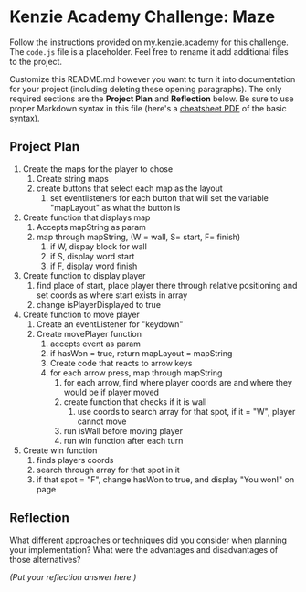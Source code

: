 # Kenzie Academy Challenge: Maze

Follow the instructions provided on my.kenzie.academy for this challenge. The `code.js` file is a placeholder. Feel free to rename it add additional files to the project.

Customize this README.md however you want to turn it into documentation for your project (including deleting these opening paragraphs). The only required sections are the **Project Plan** and **Reflection** below. Be sure to use proper Markdown syntax in this file (here's a [cheatsheet PDF](https://guides.github.com/pdfs/markdown-cheatsheet-online.pdf) of the basic syntax).

## Project Plan
    
1. Create the maps for the player to chose
    1. Create string maps
    2. create buttons that select each map as the layout
        1. set eventlisteners for each button that will set the variable "mapLayout" as what the button is
2. Create function that displays map
    1. Accepts mapString as param
    2. map through mapString, (W = wall, S= start, F= finish) 
        1. if W, dispay block for wall
        2. if S, display word start
        3. if F, display word finish
3. Create function to display player
    1. find place of start, place player there through relative positioning and set coords as where start exists in array
    2. change isPlayerDisplayed to true
4. Create function to move player
    1. Create an eventListener for "keydown"
    2. Create movePlayer function
        1. accepts event as param
        2. if hasWon = true, return mapLayout = mapString
        3. Create code that reacts to arrow keys
        4. for each arrow press, map through mapString 
            1. for each arrow, find where player coords are and where they would be if player moved
            2. create function that checks if it is wall
                1. use coords to search array for that spot, if it = "W", player cannot move
            3. run isWall before moving player
            4. run win function after each turn
4. Create win function
    1. finds players coords
    2. search through array for that spot in it
    3. if that spot = "F", change hasWon to true, and display "You won!" on page


## Reflection

What different approaches or techniques did you consider when planning your implementation? What were the advantages and disadvantages of those alternatives?

_(Put your reflection answer here.)_